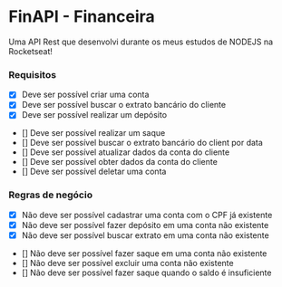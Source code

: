 # FinAPI - Financeira

Uma API Rest que desenvolvi durante os meus estudos de NODEJS na Rocketseat!

### Requisitos
- [x] Deve ser possível criar uma conta 
- [x] Deve ser possível buscar o extrato bancário do cliente
- [x] Deve ser possível realizar um depósito
- [] Deve ser possível realizar um saque
- [] Deve ser possível buscar o extrato bancário do client por data
- [] Deve ser possível atualizar dados da conta do cliente
- [] Deve ser possível obter dados da conta do cliente
- [] Deve ser possível deletar uma conta

### Regras de negócio
- [x] Não deve ser possível cadastrar uma conta com o CPF já existente
- [x] Não deve ser possível fazer depósito em uma conta não existente
- [x] Não deve ser possível buscar extrato em uma conta não existente
- [] Não deve ser possível fazer saque em uma conta não existente
- [] Não deve ser possível excluir uma conta não existente
- [] Não deve ser possível fazer saque quando o saldo é insuficiente
